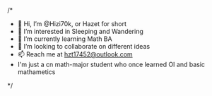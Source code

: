 /*
- 👋 Hi, I’m @Hizi70k, or Hazet for short
- 👀 I’m interested in Sleeping and Wandering
- 🌱 I’m currently learning Math BA
- 💞️ I’m looking to collaborate on different ideas
- 📫 Reach me at hzt17452@outlook.com
- I'm just a cn math-major student who once learned OI and basic mathametics
<!---
Hizi70k/Hizi70k is a ✨ special ✨ repository because its `README.md` (this file) appears on your GitHub profile.
You can click the Preview link to take a look at your changes.
--->
*/

